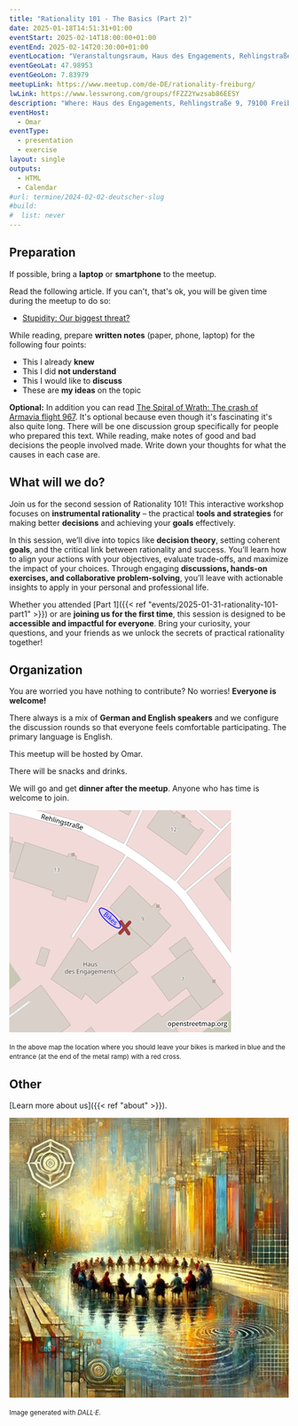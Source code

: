 ```yaml
---
title: "Rationality 101 - The Basics (Part 2)"
date: 2025-01-18T14:51:31+01:00
eventStart: 2025-02-14T18:00:00+01:00
eventEnd: 2025-02-14T20:30:00+01:00
eventLocation: "Veranstaltungsraum, Haus des Engagements, Rehlingstraße 9, 79100 Freiburg"
eventGeoLat: 47.98953
eventGeoLon: 7.83979
meetupLink: https://www.meetup.com/de-DE/rationality-freiburg/
lwLink: https://www.lesswrong.com/groups/fFZZ2Ywzsab86EESY
description: "Where: Haus des Engagements, Rehlingstraße 9, 79100 Freiburg. When: Friday, February 14th 2025 at 18:00 hours CET."
eventHost:
  - Omar
eventType:
  - presentation
  - exercise
layout: single
outputs:
  - HTML
  - Calendar
#url: termine/2024-02-02-deutscher-slug
#build:
#  list: never
---
```



## Preparation

If possible, bring a **laptop** or **smartphone** to the meetup.

Read the following article. If you can't, that's ok, you will be given time during the meetup to do so:

- [Stupidity: Our biggest threat?](https://onepercentrule.substack.com/p/stupidity-our-biggest-threat)

While reading, prepare **written notes** (paper, phone, laptop) for the following four points:

- This I already **knew**
- This I did **not understand**
- This I would like to **discuss**
- These are **my ideas** on the topic

**Optional:** In addition you can read [The Spiral of Wrath: The crash of Armavia flight 967](https://admiralcloudberg.medium.com/the-spiral-of-wrath-the-crash-of-armavia-flight-967-c7d84541f0f7). It's optional because even though it's fascinating it's also quite long. There will be one discussion group specifically for people who prepared this text. While reading, make notes of good and bad decisions the people involved made. Write down your thoughts for what the causes in each case are.


## What will we do?

Join us for the second session of Rationality 101! This interactive workshop focuses on **instrumental rationality** – the practical **tools and strategies** for making better **decisions** and achieving your **goals** effectively.

In this session, we’ll dive into topics like **decision theory**, setting coherent **goals**, and the critical link between rationality and success. You’ll learn how to align your actions with your objectives, evaluate trade-offs, and maximize the impact of your choices. Through engaging **discussions, hands-on exercises, and collaborative problem-solving**, you’ll leave with actionable insights to apply in your personal and professional life.

Whether you attended [Part 1]({{< ref "events/2025-01-31-rationality-101-part1" >}}) or are **joining us for the first time**, this session is designed to be **accessible and impactful for everyone**. Bring your curiosity, your questions, and your friends as we unlock the secrets of practical rationality together!

## Organization

You are worried you have nothing to contribute? No worries! **Everyone is
welcome!**

There always is a mix of **German and English speakers** and we configure the
discussion rounds so that everyone feels comfortable participating. The primary
language is English.

This meetup will be hosted by Omar.

There will be snacks and drinks.

We will go and get **dinner after the meetup**. Anyone who has time is welcome to
join.

![Location (Veranstaltungsraum, Haus des Engagements)](/images/hde-new-building-2.png)

<small>In the above map the location where you should leave your bikes is marked
in blue and the entrance (at the end of the metal ramp) with a red cross.</small>


## Other

[Learn more about us]({{< ref "about" >}}).

![People working together in an uncertain world](cover.webp "People working together in an uncertain world")

<small>Image generated with _DALL·E_.</small>
